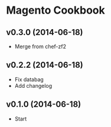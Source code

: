 Magento Cookbook
===============

v0.3.0 (2014-06-18)
-------------------
- Merge from chef-zf2


v0.2.2 (2014-06-18)
-------------------
- Fix databag
- Add changelog


v0.1.0 (2014-06-18)
-------------------
- Start


